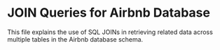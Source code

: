 # JOIN Queries for Airbnb Database

This file explains the use of SQL JOINs in retrieving related data across multiple tables in the Airbnb database schema.